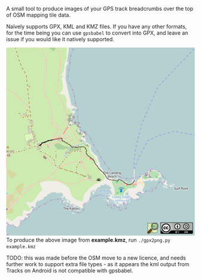 A small tool to produce images of your GPS track breadcrumbs over the top of
OSM mapping tile data.

Naïvely supports GPX, KML and KMZ files. If you have any other formats, for the
time being you can use `gpsbabel` to convert into GPX, and leave an issue if
you would like it natively supported.

<img src="example.png"><br />
To produce the above image from <b>example.kmz</b>, run <code><kbd>./gpx2png.py example.kmz</kbd></code>

TODO: this was made before the OSM move to a new licence, and needs further
work to support extra file types - as it appears the kml output from Tracks on
Android is not compatible with gpsbabel.
